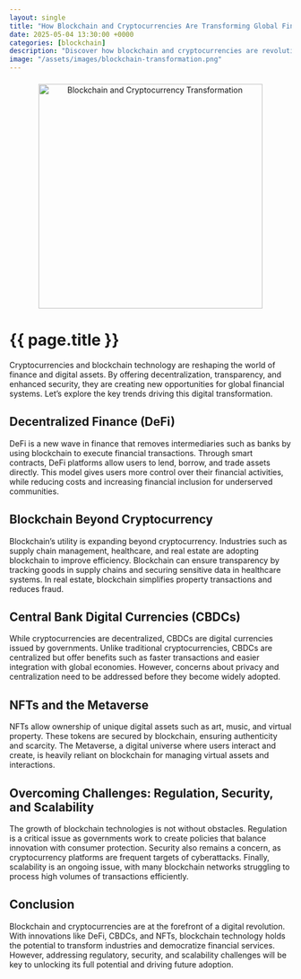 ```yaml
---
layout: single
title: "How Blockchain and Cryptocurrencies Are Transforming Global Finance"
date: 2025-05-04 13:30:00 +0000
categories: [blockchain]
description: "Discover how blockchain and cryptocurrencies are revolutionizing global finance through DeFi, CBDCs, NFTs, and industry-wide transformation."
image: "/assets/images/blockchain-transformation.png"
---
```


<div class="post-content">
  
  <div class="post-image" style="text-align:center; margin: 1.5em 0;">
    <img src="{{ page.image }}" alt="Blockchain and Cryptocurrency Transformation" width="400" height="400" />
  </div>
  
<h1>{{ page.title }}</h1>

  <p>Cryptocurrencies and blockchain technology are reshaping the world of finance and digital assets. By offering decentralization, transparency, and enhanced security, they are creating new opportunities for global financial systems. Let’s explore the key trends driving this digital transformation.</p>

  <h2>Decentralized Finance (DeFi)</h2>
  <p>DeFi is a new wave in finance that removes intermediaries such as banks by using blockchain to execute financial transactions. Through smart contracts, DeFi platforms allow users to lend, borrow, and trade assets directly. This model gives users more control over their financial activities, while reducing costs and increasing financial inclusion for underserved communities.</p>

  <h2>Blockchain Beyond Cryptocurrency</h2>
  <p>Blockchain’s utility is expanding beyond cryptocurrency. Industries such as supply chain management, healthcare, and real estate are adopting blockchain to improve efficiency. Blockchain can ensure transparency by tracking goods in supply chains and securing sensitive data in healthcare systems. In real estate, blockchain simplifies property transactions and reduces fraud.</p>

  <h2>Central Bank Digital Currencies (CBDCs)</h2>
  <p>While cryptocurrencies are decentralized, CBDCs are digital currencies issued by governments. Unlike traditional cryptocurrencies, CBDCs are centralized but offer benefits such as faster transactions and easier integration with global economies. However, concerns about privacy and centralization need to be addressed before they become widely adopted.</p>

  <h2>NFTs and the Metaverse</h2>
  <p>NFTs allow ownership of unique digital assets such as art, music, and virtual property. These tokens are secured by blockchain, ensuring authenticity and scarcity. The Metaverse, a digital universe where users interact and create, is heavily reliant on blockchain for managing virtual assets and interactions.</p>

  <h2>Overcoming Challenges: Regulation, Security, and Scalability</h2>
  <p>The growth of blockchain technologies is not without obstacles. Regulation is a critical issue as governments work to create policies that balance innovation with consumer protection. Security also remains a concern, as cryptocurrency platforms are frequent targets of cyberattacks. Finally, scalability is an ongoing issue, with many blockchain networks struggling to process high volumes of transactions efficiently.</p>

  <h2>Conclusion</h2>
  <p>Blockchain and cryptocurrencies are at the forefront of a digital revolution. With innovations like DeFi, CBDCs, and NFTs, blockchain technology holds the potential to transform industries and democratize financial services. However, addressing regulatory, security, and scalability challenges will be key to unlocking its full potential and driving future adoption.</p>

</div>
